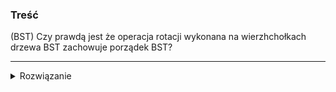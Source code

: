 ### Treść
(BST)
Czy prawdą jest że operacja rotacji wykonana na wierzhchołkach drzewa BST zachowuje porządek BST?

------
<details><summary>Rozwiązanie</summary>
<p>

tak (pokazać L lub R rot i jak porządek jest zachowany)